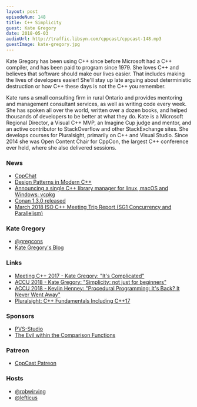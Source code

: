 ```yaml
---
layout: post
episodeNum: 148
title: C++ Simplicity
guest: Kate Gregory
date: 2018-05-03
audioUrl: http://traffic.libsyn.com/cppcast/cppcast-148.mp3
guestImage: kate-gregory.jpg
---
```


Kate Gregory has been using C++ since before Microsoft had a C++ compiler, and has been paid to program since 1979. She loves C++ and believes that software should make our lives easier. That includes making the lives of developers easier! She'll stay up late arguing about deterministic destruction or how C++ these days is not the C++ you remember.

Kate runs a small consulting firm in rural Ontario and provides mentoring and management consultant services, as well as writing code every week. She has spoken all over the world, written over a dozen books, and helped thousands of developers to be better at what they do. Kate is a Microsoft Regional Director, a Visual C++ MVP, an Imagine Cup judge and mentor, and an active contributor to StackOverflow and other StackExchange sites. She develops courses for Pluralsight, primarily on C++ and Visual Studio. Since 2014 she was Open Content Chair for CppCon, the largest C++ conference ever held, where she also delivered sessions.

### News ###

 - [CppChat](http://slashslash.info/cppchat/)
 - [Design Patterns in Modern C++](https://amzn.to/2Ib5LZJ)
 - [Announcing a single C++ library manager for linux, macOS and Windows: vcpkg](https://blogs.msdn.microsoft.com/vcblog/2018/04/24/announcing-a-single-c-library-manager-for-linux-macos-and-windows-vcpkg/)
 - [Conan 1.3.0 released](http://docs.conan.io/en/latest/changelog.html#april-2018)
 - [March 2018 ISO C++ Meeting Trip Report (SG1 Concurrency and Parallelism)](https://developers.redhat.com/blog/2018/04/30/march-2018-iso-c-meeting-trip-report/)
 
### Kate Gregory ###

 - [@gregcons](https://twitter.com/gregcons)
 - [Kate Gregory's Blog](http://www.gregcons.com/kateblog/y)

### Links ###

 - [Meeting C++ 2017 - Kate Gregory: "It's Complicated"](https://www.youtube.com/watch?v=tTexD26jIN4)
 - [ACCU 2018 - Kate Gregory: "Simplicity: not just for beginners"](https://www.youtube.com/watch?v=O50qTuM5OT0)
 - [ACCU 2018 - Kevlin Henney: "Procedural Programming: It's Back? It Never Went Away"](https://www.youtube.com/watch?v=ARosL9xrozk)
 - [Pluralsight: C++ Fundamentals Including C++17](https://www.pluralsight.com/courses/cplusplus-fundamentals-c17)

### Sponsors ###

- [PVS-Studio](https://www.viva64.com/pvs-studio)
- [The Evil within the Comparison Functions](https://www.viva64.com/en/b/0509/)

### Patreon ###

- [CppCast Patreon](https://www.patreon.com/CppCast)

### Hosts ###

- [@robwirving](https://twitter.com/robwirving)
- [@lefticus](https://twitter.com/lefticus)

